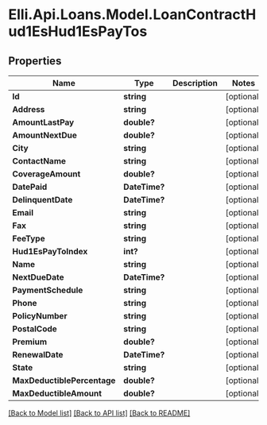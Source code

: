 # Elli.Api.Loans.Model.LoanContractHud1EsHud1EsPayTos
## Properties

Name | Type | Description | Notes
------------ | ------------- | ------------- | -------------
**Id** | **string** |  | [optional] 
**Address** | **string** |  | [optional] 
**AmountLastPay** | **double?** |  | [optional] 
**AmountNextDue** | **double?** |  | [optional] 
**City** | **string** |  | [optional] 
**ContactName** | **string** |  | [optional] 
**CoverageAmount** | **double?** |  | [optional] 
**DatePaid** | **DateTime?** |  | [optional] 
**DelinquentDate** | **DateTime?** |  | [optional] 
**Email** | **string** |  | [optional] 
**Fax** | **string** |  | [optional] 
**FeeType** | **string** |  | [optional] 
**Hud1EsPayToIndex** | **int?** |  | [optional] 
**Name** | **string** |  | [optional] 
**NextDueDate** | **DateTime?** |  | [optional] 
**PaymentSchedule** | **string** |  | [optional] 
**Phone** | **string** |  | [optional] 
**PolicyNumber** | **string** |  | [optional] 
**PostalCode** | **string** |  | [optional] 
**Premium** | **double?** |  | [optional] 
**RenewalDate** | **DateTime?** |  | [optional] 
**State** | **string** |  | [optional] 
**MaxDeductiblePercentage** | **double?** |  | [optional] 
**MaxDeductibleAmount** | **double?** |  | [optional] 

[[Back to Model list]](../README.md#documentation-for-models) [[Back to API list]](../README.md#documentation-for-api-endpoints) [[Back to README]](../README.md)

